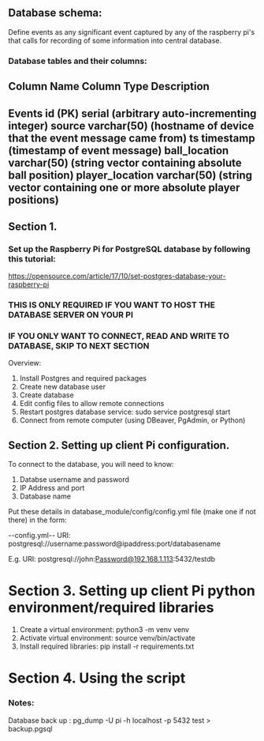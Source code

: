 ##  Database schema: 
Define events as any significant event captured by any of the raspberry pi's that calls for recording of some information into central database. 

### Database tables and their columns: 

Column Name         Column Type             Description
--------------------------------------------------------------------------------------------------------------
Events
id (PK)             serial                 (arbitrary auto-incrementing integer)
source              varchar(50)             (hostname of device that the event message came from)
ts                  timestamp               (timestamp of event message)
ball_location       varchar(50)             (string vector containing absolute ball position)
player_location     varchar(50)             (string vector containing one or more absolute player positions)
--------------------------------------------------------------------------------------------------------------


## Section 1. 
### Set up the Raspberry Pi for PostgreSQL database by following this tutorial:
https://opensource.com/article/17/10/set-postgres-database-your-raspberry-pi

### THIS IS ONLY REQUIRED IF YOU WANT TO HOST THE DATABASE SERVER ON YOUR PI
### IF YOU ONLY WANT TO CONNECT, READ AND WRITE TO DATABASE, SKIP TO NEXT SECTION


Overview: 
1. Install Postgres and required packages
2. Create new database user
3. Create database
4. Edit config files to allow remote connections
5. Restart postgres database service: sudo service postgresql start
6. Connect from remote computer (using DBeaver, PgAdmin, or Python)


## Section 2. Setting up client Pi configuration. 

To connect to the database, you will need to know: 
1. Databse username and password 
2. IP Address and port 
3. Database name

Put these details in database_module/config/config.yml file (make one if not there) in the form: 

--config.yml--
URI: postgresql://username:password@ipaddress:port/databasename

E.g.
URI: postgresql://john:Password@192.168.1.113:5432/testdb


# Section 3. Setting up client Pi python environment/required libraries

1. Create a virtual environment: python3 -m venv venv
2. Activate virtual environment: source venv/bin/activate
3. Install required libraries: pip install -r requirements.txt
        

# Section 4. Using the script




### Notes: 

Database back up : pg_dump -U pi -h localhost -p 5432 test > backup.pgsql